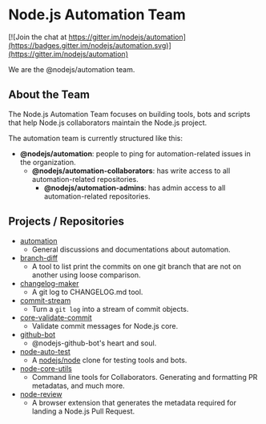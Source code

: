 # Node.js Automation Team

[![Join the chat at https://gitter.im/nodejs/automation](https://badges.gitter.im/nodejs/automation.svg)](https://gitter.im/nodejs/automation)

We are the @nodejs/automation team.

## About the Team

The Node.js Automation Team focuses on building tools, bots and scripts that
help Node.js collaborators maintain the Node.js project.

The automation team is currently structured like this:

- **@nodejs/automation**: people to ping for automation-related issues in
the organization.
  - **@nodejs/automation-collaborators**: has write access to all
  automation-related repositories.
    - **@nodejs/automation-admins**: has admin access to all
    automation-related repositories.

## Projects / Repositories

- [automation](https://github.com/nodejs/automation)
  - General discussions and documentations about automation.
- [branch-diff](https://github.com/nodejs/branch-diff)
  - A tool to list print the commits on one git branch that are not on
    another using loose comparison.
- [changelog-maker](https://github.com/nodejs/changelog-maker)
  - A git log to CHANGELOG.md tool.
- [commit-stream](https://github.com/nodejs/commit-stream)
  - Turn a `git log` into a stream of commit objects.
- [core-validate-commit](https://github.com/nodejs/core-validate-commit)
  - Validate commit messages for Node.js core.
- [github-bot](https://github.com/nodejs/github-bot)
  - @nodejs-github-bot's heart and soul.
- [node-auto-test](https://github.com/nodejs/node-auto-test)
  - A [nodejs/node](https://github.com/nodejs/node) clone for testing tools
    and bots.
- [node-core-utils](https://github.com/nodejs/node-core-utils)
  - Command line tools for Collaborators. Generating and formatting PR 
  metadatas, and much more.
- [node-review](https://github.com/nodejs/node-review)
  - A browser extension that generates the metadata required for landing
    a Node.js Pull Request.
